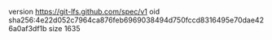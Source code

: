 version https://git-lfs.github.com/spec/v1
oid sha256:4e22d052c7964ca876feb6969038494d750fccd8316495e70dae426a0af3df1b
size 1635
